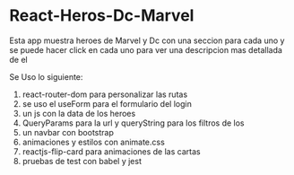 # React-Heros-Dc-Marvel
Esta app muestra heroes de Marvel y Dc con una seccion para cada uno y se puede hacer click en cada uno para ver una descripcion mas detallada de el 

Se Uso lo siguiente:
1. react-router-dom para personalizar las rutas
2. se uso el useForm para el formulario del login
3. un js con la data de los heroes
4. QueryParams para la url y queryString para los filtros de los 
5. un navbar con bootstrap
6. animaciones y estilos con animate.css
7. reactjs-flip-card para animaciones de las cartas
8. pruebas de test con babel y jest 

